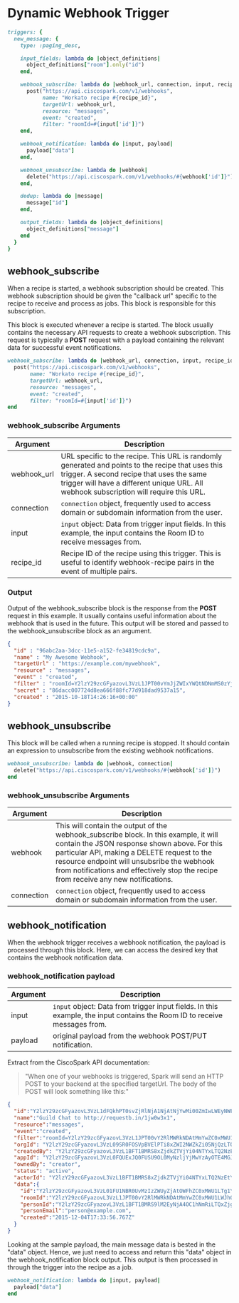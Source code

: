 # Dynamic Webhook Trigger

```ruby
triggers: {
  new_message: {
    type: :paging_desc,

    input_fields: lambda do |object_definitions|
      object_definitions["room"].only("id")
    end,

    webhook_subscribe: lambda do |webhook_url, connection, input, recipe_id|
      post("https://api.ciscospark.com/v1/webhooks",
           name: "Workato recipe #{recipe_id}",
           targetUrl: webhook_url,
           resource: "messages",
           event: "created",
           filter: "roomId=#{input['id']}")
    end,

    webhook_notification: lambda do |input, payload|
      payload["data"]
    end,

    webhook_unsubscribe: lambda do |webhook|
      delete("https://api.ciscospark.com/v1/webhooks/#{webhook['id']}")
    end,

    dedup: lambda do |message|
      message["id"]
    end,

    output_fields: lambda do |object_definitions|
      object_definitions["message"]
    end
  }
}
```

## webhook_subscribe

When a recipe is started, a webhook subscription should be created. This webhook subscription should be given the "callback url" specific to the recipe to receive and process as jobs. This block is responsible for this subscription.

This block is executed whenever a recipe is started. The block usually contains the necessary API requests to create a webhook subscription. This request is typically a **POST** request with a payload containing the relevant data for successful event notifications.

```ruby
webhook_subscribe: lambda do |webhook_url, connection, input, recipe_id|
  post("https://api.ciscospark.com/v1/webhooks",
       name: "Workato recipe #{recipe_id}",
       targetUrl: webhook_url,
       resource: "messages",
       event: "created",
       filter: "roomId=#{input['id']}")
end
```

### webhook_subscribe Arguments

| Argument | Description |
| -- | ----- |
| webhook_url | URL specific to the recipe. This URL is randomly generated and points to the recipe that uses this trigger. A second recipe that uses the same trigger will have a different unique URL. All webhook subscription will require this URL. |
| connection | `connection` object, frequently used to access domain or subdomain information from the user. |
| input | `input` object: Data from trigger input fields. In this example, the input contains the Room ID to receive messages from. |
| recipe_id | Recipe ID of the recipe using this trigger. This is useful to identify webhook-recipe pairs in the event of multiple pairs. |

### Output

Output of the webhook_subscribe block is the response from the **POST** request in this example. It usually contains useful information about the webhook that is used in the future. This output will be stored and passed to the webhook_unsubscribe block as an argument.

```json
{
  "id" : "96abc2aa-3dcc-11e5-a152-fe34819cdc9a",
  "name" : "My Awesome Webhook",
  "targetUrl" : "https://example.com/mywebhook",
  "resource" : "messages",
  "event" : "created",
  "filter" : "roomId=Y2lzY29zcGFyazovL3VzL1JPT00vYmJjZWIxYWQtNDNmMS0zYjU4LTkxNDctZjE0YmIwYzRkMTU0",
  "secret" : "86dacc007724d8ea666f88fc77d918dad9537a15",
  "created" : "2015-10-18T14:26:16+00:00"
}
```

## webhook_unsubscribe

This block will be called when a running recipe is stopped. It should contain an expression to unsubscribe from the existing webhook notifications.

```ruby
webhook_unsubscribe: lambda do |webhook, connection|
  delete("https://api.ciscospark.com/v1/webhooks/#{webhook['id']}")
end
```

### webhook_unsubscribe Arguments

| Argument | Description |
| -- | ----- |
| webhook | This will contain the output of the webhook_subscribe block. In this example, it will contain the JSON response shown above. For this particular API, making a DELETE request to the resource endpoint will unsubsribe the webhook from notifications and effectively stop the recipe from receive any new notifications. |
| connection | `connection` object, frequently used to access domain or subdomain information from the user. |

## webhook_notification

When the webhook trigger receives a webhook notification, the payload is processed through this block. Here, we can access the desired key that contains the webhook notification data.

### webhook_notification payload

| Argument | Description |
| -- | ----- |
| input | `input` object: Data from trigger input fields. In this example, the input contains the Room ID to receive messages from. |
| payload | original payload from the webhook POST/PUT notification. |

Extract from the CiscoSpark API documentation:
> "When one of your webhooks is triggered, Spark will send an HTTP POST to your backend at the specified targetUrl. The body of the POST will look something like this:"

```json
{
  "id":"Y2lzY29zcGFyazovL3VzL1dFQkhPT0svZjRlNjA1NjAtNjYwMi00ZmIwLWEyNWEtOTQ5ODgxNjA5NDk3",
  "name":"Guild Chat to http://requestb.in/1jw0w3x1",
  "resource":"messages",
  "event":"created",
  "filter":"roomId=Y2lzY29zcGFyazovL3VzL1JPT00vY2RlMWRkNDAtMmYwZC0xMWU1LWJhOWMtN2I2NTU2ZDIyMDdi",
  "orgId": "Y2lzY29zcGFyazovL3VzL09SR0FOSVpBVElPTi8xZWI2NWZkZi05NjQzLTQxN2YtOTk3NC1hZDcyY2FlMGUxMGY",
  "createdBy": "Y2lzY29zcGFyazovL3VzL1BFT1BMRS8xZjdkZTVjYi04NTYxLTQ2NzEtYmMwMy1iYzk3NDMxNDQ0MmQ",
  "appId": "Y2lzY29zcGFyazovL3VzL0FQUExJQ0FUSU9OL0MyNzljYjMwYzAyOTE4MGJiNGJkYWViYjA2MWI3OTY1Y2RhMzliNjAyOTdjODUwM2YyNjZhYmY2NmM5OTllYzFm",
  "ownedBy": "creator",
  "status": "active",
  "actorId": "Y2lzY29zcGFyazovL3VzL1BFT1BMRS8xZjdkZTVjYi04NTYxLTQ2NzEtYmMwMy1iYzk3NDMxNDQ0MmQ",
  "data":{
    "id":"Y2lzY29zcGFyazovL3VzL01FU1NBR0UvMzIzZWUyZjAtOWFhZC0xMWU1LTg1YmYtMWRhZjhkNDJlZjlj",
    "roomId":"Y2lzY29zcGFyazovL3VzL1JPT00vY2RlMWRkNDAtMmYwZC0xMWU1LWJhOWMtN2I2NTU2ZDIyMDdi",
    "personId":"Y2lzY29zcGFyazovL3VzL1BFT1BMRS9lM2EyNjA4OC1hNmRiLTQxZjgtOTliMC1hNTEyMzkyYzAwOTg",
    "personEmail":"person@example.com",
    "created":"2015-12-04T17:33:56.767Z"
  }
}
```

Looking at the sample payload, the main message data is bested in the "data" object. Hence, we just need to access and return this "data" object in the webhook_notification block output. This output is then processed in through the trigger into the recipe as a job.

```ruby
webhook_notification: lambda do |input, payload|
  payload["data"]
end
```
